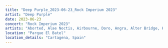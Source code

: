 ```yaml
---
title: "Deep Purple_2023-06-23_Rock Imperium 2023"
artist: "Deep Purple"
date: 2023-06-23
concert: "Rock Imperium 2023"
artists: "Aborted, Alae Noctis, Airbourne, Doro, Angra, Alter Bridge, Kiss, Avantasia, Ángel Negro, Helloween, Jorn, 1one, Deep Purple, Candlemass"
location: "Parque El Batel"
location_details: "Cartagena, Spain"
---
```

